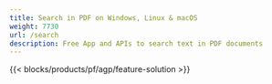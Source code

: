 ```yaml
---
title: Search in PDF on Windows, Linux & macOS 
weight: 7730
url: /search
description: Free App and APIs to search text in PDF documents
---
```


{{< blocks/products/pf/agp/feature-solution >}} 


